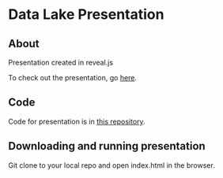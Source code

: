 # Data Lake Presentation

## About

Presentation created in reveal.js

To check out the presentation, go [here](https://veekaybee.github.io/data-lake-talk/). 

## Code

Code for presentation is in [this repository](https://github.com/veekaybee/data-lake-code).  

## Downloading and running presentation

Git clone to your local repo and open index.html in the browser. 





